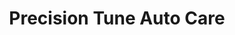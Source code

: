 ---
title: "Precision Tune Auto Care"
url: /spartanburg/precision-tune-auto-care/
shop: car repair
---